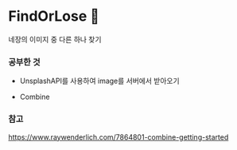 # FindOrLose 👻
네장의 이미지 중 다른 하나 찾기


### 공부한 것
* UnsplashAPI를 사용하여 image를 서버에서 받아오기

* Combine


### 참고
https://www.raywenderlich.com/7864801-combine-getting-started